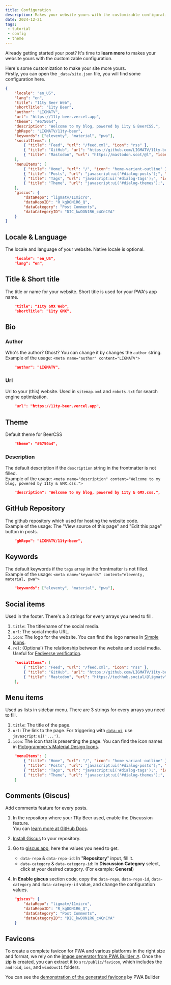 ```yaml
---
title: Configuration
description: Makes your website yours with the customizable configuration.
date: 2024-12-21
tags:
 - tutorial
 - config
 - theme
---
```


Already getting started your post? It's time to **learn more** to makes your website yours with the customizable configuration.

Here's some customization to make your site more yours.  
Firstly, you can open the `_data/site.json` file, you will find some configuration here.

```json
{
    "locale": "en_US",
    "lang": "en",
    "title": "11ty Beer Web",
    "shortTitle": "11ty Beer",
    "author": "LIGMATV",
    "url": "https://11ty-beer.vercel.app",
    "theme": "#6750a4",
    "description": "Welcome to my blog, powered by 11ty & BeerCSS.",
    "ghRepo": "LIGMATV/11ty-beer",
    "keywords": ["eleventy", "material", "pwa"],
    "socialItems": [
        { "title": "Feed", "url": "/feed.xml", "icon": "rss" },
        { "title": "GitHub", "url": "https://github.com/LIGMATV/11ty-beer", "icon": "github" },
        { "title": "Mastodon", "url": "https://mastodon.scot/@l", "icon": "mastodon", "rel": "me" }
    ],
    "menuItems": [
        { "title": "Home", "url": "/", "icon": "home-variant-outline" },
        { "title": "Posts", "url": "javascript:ui('#dialog-posts');", "icon": "star-box-outline" },
        { "title": "Tags", "url": "javascript:ui('#dialog-tags');", "icon": "tag-multiple-outline" },
        { "title": "Theme", "url": "javascript:ui('#dialog-themes');", "icon": "palette-outline" }
    ],
    "giscus": {
        "dataRepo": "ligmatv/11micro",
        "dataRepoID": "R_kgDON1R6_Q",
        "dataCategory": "Post Comments",
        "dataCategoryID": "DIC_kwDON1R6_c4CnCYA"
    }
}
```

## Locale & Language

The locale and language of your website. Native locale is optional.

```json
    "locale": "en_US",
    "lang": "en",
```

## Title & Short title

The title or name for your website. Short title is used for your PWA's app name.

```json
    "title": "11ty GMX Web",
    "shortTitle": "11ty GMX",
```

## Bio

### Author

Who's the author? Ghost? You can change it by changes the `author` string.  
Example of the usage: `<meta name="author" content="LIGMATV">`

```json
    "author": "LIGMATV",
```

### Url

Url to your (this) website. Used in `sitemap.xml` and `robots.txt` for search engine optimization.

```json
    "url": "https://11ty-beer.vercel.app",
```

## Theme

Default theme for BeerCSS

```json
    "theme": "#6750a4",
```

### Description

The default description if the `description` string in the frontmatter is not filled.  
Example of the usage: `<meta name="description" content="Welcome to my blog, powered by 11ty & GMX.css.">`

```json
    "description": "Welcome to my blog, powered by 11ty & GMX.css.",
```

## GitHub Repository

The github repository which used for hosting the website code.  
Example of the usage: The "View source of this page" and "Edit this page" button in posts.

```json
    "ghRepo": "LIGMATV/11ty-beer",
```

## Keywords

The default keywords if the `tags` array in the frontmatter is not filled.  
Example of the usage: `<meta name="keywords" content="eleventy, material, pwa">`

```json
    "keywords": ["eleventy", "material", "pwa"],
```

## Social items

Used in the footer. There's a 3 strings for every arrays you need to fill.
1. `title`: The title/name of the social media.
2. `url`: The social media URL.
3. `icon`: The logo for the website. You can find the logo names in [Simple Icons](https://simpleicons.org/).  
4. `rel`: (Optional) The relationship between the website and social media. Useful for [Fediverse verification](https://docs.joinmastodon.org/user/profile/#verification).

```json
    "socialItems": [
        { "title": "Feed", "url": "/feed.xml", "icon": "rss" },
        { "title": "GitHub", "url": "https://github.com/LIGMATV/11ty-beer", "icon": "github" },
        { "title": "Mastodon", "url": "https://techhub.social/@ligmatv", "icon": "mastodon", "rel": "me" }
    ],
```

## Menu items

Used as lists in sidebar menu. There are 3 strings for every arrays you need to fill.
1. `title`: The title of the page.
2. `url`: The link to the page. For triggering with [`data-ui`](https://github.com/beercss/beercss/blob/main/docs/JAVASCRIPT.md#the-trigger-of-elements), use `javascript:ui('...')`.
3. `icon`: The icon that is presenting the page. You can find the icon names in [Pictogrammer's Material Design Icons](https://pictogrammers.com/library/mdi/).

```json
    "menuItems": [
        { "title": "Home", "url": "/", "icon": "home-variant-outline" },
        { "title": "Posts", "url": "javascript:ui('#dialog-posts');", "icon": "star-box-outline" },
        { "title": "Tags", "url": "javascript:ui('#dialog-tags');", "icon": "tag-multiple-outline" },
        { "title": "Theme", "url": "javascript:ui('#dialog-themes');", "icon": "palette-outline" }
    ]
```

## Comments (Giscus)

Add comments feature for every posts.
1. In the repository where your 11ty Beer used, enable the Discussion feature.  
    You can [learn more at GitHub Docs](https://docs.github.com/en/repositories/managing-your-repositorys-settings-and-features/enabling-features-for-your-repository/enabling-or-disabling-github-discussions-for-a-repository).
2. [Install Giscus](https://github.com/apps/giscus) to your repository.
3. Go to [giscus.app](https://giscus.app/en), here the values you need to get.
    - `data-repo` & `data-repo-id`: In "**Repository**" input, fill it.
    - `data-category` & `data-category-id`: In **Discussion Category** select, click at your desired category. (For example: **General**)

4. In **Enable giscus** section code, copy the `data-repo`, `data-repo-id`, `data-category` and `data-category-id` value, and change the configuration values.

```json
    "giscus": {
        "dataRepo": "ligmatv/11micro",
        "dataRepoID": "R_kgDON1R6_Q",
        "dataCategory": "Post Comments",
        "dataCategoryID": "DIC_kwDON1R6_c4CnCYA"
    }
```

## Favicons

To create a complete favicon for PWA and various platforms in the right size and format, we rely on the [image generator from PWA Builder ↗](https://www.pwabuilder.com/imageGenerator). Once the zip is created, you can extract it to `src/public/favicon`, which includes the `android`, `ios`, and `windows11` folders.

You can see the [demonstration of the generated favicons](/posts/favicons/) by PWA Builder